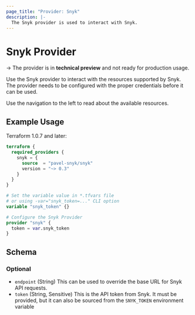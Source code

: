 ```yaml
---
page_title: "Provider: Snyk"
description: |-
  The Snyk provider is used to interact with Snyk.
---
```


# Snyk Provider

-> The provider is in **technical preview** and not ready for production usage.

Use the Snyk provider to interact with the resources supported by Snyk.
The provider needs to be configured with the proper credentials before
it can be used.

Use the navigation to the left to read about the available resources.

## Example Usage

Terraform 1.0.7 and later:

```terraform
terraform {
  required_providers {
    snyk = {
      source  = "pavel-snyk/snyk"
      version = "~> 0.3"
    }
  }
}

# Set the variable value in *.tfvars file
# or using -var="snyk_token=..." CLI option
variable "snyk_token" {}

# Configure the Snyk Provider
provider "snyk" {
  token = var.snyk_token
}
```

<!-- schema generated by tfplugindocs -->
## Schema

### Optional

- `endpoint` (String) This can be used to override the base URL for Snyk API requests.
- `token` (String, Sensitive) This is the API token from Snyk. It must be provided, but it can also be sourced from the `SNYK_TOKEN` environment variable
